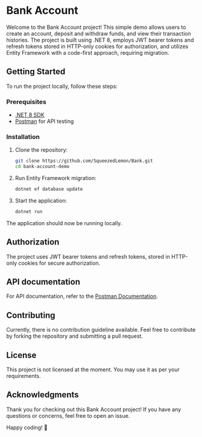 # Bank Account

Welcome to the Bank Account project! This simple demo allows users to create an account, deposit and withdraw funds, and view their transaction histories. The project is built using .NET 8, employs JWT bearer tokens and refresh tokens stored in HTTP-only cookies for authorization, and utilizes Entity Framework with a code-first approach, requiring migration.

## Getting Started

To run the project locally, follow these steps:

### Prerequisites

- [.NET 8 SDK](https://dotnet.microsoft.com/download)
- [Postman](https://www.postman.com/) for API testing

### Installation

1. Clone the repository:

    ```bash
    git clone https://github.com/SqueezedLemon/Bank.git
    cd bank-account-demo
    ```

2. Run Entity Framework migration:

    ```bash
    dotnet ef database update
    ```

3. Start the application:

    ```bash
    dotnet run
    ```

The application should now be running locally.

## Authorization

The project uses JWT bearer tokens and refresh tokens, stored in HTTP-only cookies for secure authorization. 

## API documentation

For API documentation, refer to the [Postman Documentation](https://documenter.getpostman.com/view/16124553/2s9YkrcLBX).

## Contributing

Currently, there is no contribution guideline available. Feel free to contribute by forking the repository and submitting a pull request.

## License

This project is not licensed at the moment. You may use it as per your requirements.

## Acknowledgments

Thank you for checking out this Bank Account project! If you have any questions or concerns, feel free to open an issue.

Happy coding! 🚀
